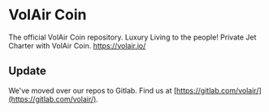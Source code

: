 # VolAir Coin

The official VolAir Coin repository. Luxury Living to the people! Private Jet Charter with VolAir Coin. https://volair.io/

## Update

We've moved over our repos to Gitlab. Find us at [https://gitlab.com/volair/](https://gitlab.com/volair/).
